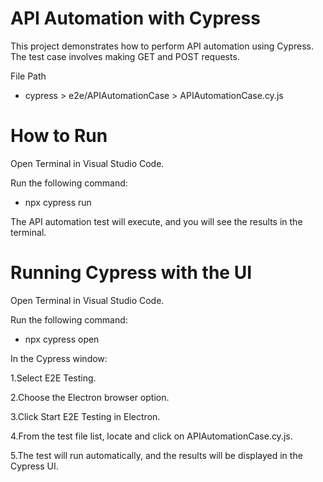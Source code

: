 # API Automation with Cypress

This project demonstrates how to perform API automation using Cypress. The test case involves making GET and POST requests.

File Path

- cypress > e2e/APIAutomationCase > APIAutomationCase.cy.js

# How to Run

Open Terminal in Visual Studio Code.

Run the following command:

- npx cypress run

The API automation test will execute, and you will see the results in the terminal.

# Running Cypress with the UI

Open Terminal in Visual Studio Code.

Run the following command:

- npx cypress open

In the Cypress window:

1.Select E2E Testing.

2.Choose the Electron browser option.

3.Click Start E2E Testing in Electron.

4.From the test file list, locate and click on APIAutomationCase.cy.js.

5.The test will run automatically, and the results will be displayed in the Cypress UI.
